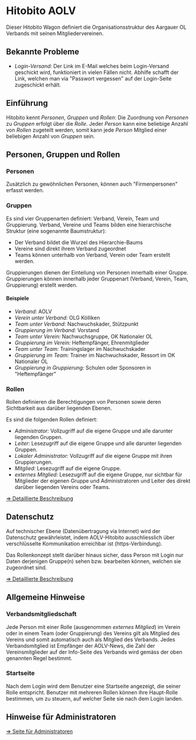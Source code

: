 # Hitobito AOLV
Dieser Hitobito Wagon definiert die Organisationsstruktur des Aargauer OL
Verbands mit seinen Mitgliedervereinen.

## Bekannte Probleme
* *Login-Versand:* Der Link im E-Mail welches beim Login-Versand geschickt wird,
funktioniert in vielen Fällen nicht. Abhilfe schafft der Link, welchen man
via "Passwort vergessen" auf der Login-Seite zugeschickt erhält.

## Einführung
Hitobito kennt _Personen_, _Gruppen_ und _Rollen_: Die Zuordnung von _Personen_
zu _Gruppen_ erfolgt über die _Rolle_. Jeder _Person_ kann eine beliebige Anzahl
von _Rollen_ zugeteilt werden, somit kann jede _Person_ Mitglied einer
beliebigen Anzahl von _Gruppen_ sein.

## Personen, Gruppen und Rollen
### Personen
Zusätzlich zu gewöhnlichen Personen, können auch "Firmenpersonen" erfasst
werden.

### Gruppen
Es sind vier Gruppenarten definiert: Verband, Verein, Team und Gruppierung. Verband, Vereine und Teams bilden eine hierarchische Struktur (eine sogenannte Baumstruktur):
* Der Verband bildet die Wurzel des Hierarchie-Baums
* Vereine sind direkt ihrem Verband zugeordnet
* Teams können unterhalb von Verband, Verein oder Team erstellt werden.

Gruppierungen dienen der Einteilung von Personen innerhalb einer Gruppe. Gruppierungen können innerhalb jeder Gruppenart (Verband, Verein, Team, Gruppierung) erstellt werden.

#### Beispiele
* *Verband:* AOLV
* *Verein unter Verband:* OLG Kölliken
* *Team unter Verband:* Nachwuchskader, Stützpunkt
* *Gruppierung im Verband:* Vorstand
* *Team unter Verein:* Nachwuchsgruppe, OK Nationaler OL
* *Gruppierung im Verein:* Heftempfänger, Ehrenmitglieder
* *Team unter Team:* Trainingslager im Nachwuchskader
* *Gruppierung im Team:* Trainer im Nachwuchskader, Ressort im OK Nationaler OL
* *Gruppierung in Gruppierung:* Schulen oder Sponsoren in "Heftempfänger"

### Rollen
Rollen definieren die Berechtigungen von Personen sowie deren Sichtbarkeit
aus darüber liegenden Ebenen.

Es sind die folgenden Rollen definiert:
* *Administrator:* Vollzugriff auf die eigene Gruppe und alle darunter liegenden Gruppen.
* *Leiter:* Lesezugriff auf die eigene Gruppe und alle darunter liegenden Gruppen.
* *Lokaler Administrator:* Vollzugriff auf die eigene Gruppe mit ihren Gruppierungen.
* *Mitglied:* Lesezugriff auf die eigene Gruppe.
* *externes Mitglied:* Lesezugriff auf die eigene Gruppe, nur sichtbar für Mitglieder
der eigenen Gruppe und Administratoren und Leiter des direkt darüber liegenden Vereins oder Teams.

[=> Detaillierte Beschreibung](doc/roles.md)
    
## Datenschutz
Auf technischer Ebene (Datenübertragung via Internet) wird der Datenschutz
gewährleistet, indem AOLV-Hitobito ausschliesslich über verschlüsselte
Kommunikation erreichbar ist (https-Verbindung).

Das Rollenkonzept stellt darüber hinaus sicher, dass Person mit Login nur Daten
derjenigen Gruppe(n) sehen bzw. bearbeiten können, welchen sie zugeordnet sind.

[=> Detaillierte Beschreibung](doc/security.md)

## Allgemeine Hinweise
### Verbandsmitgliedschaft
Jede Person mit einer Rolle (ausgenommen _externes Mitglied_) im Verein oder in
einem Team (oder Gruppierung) des Vereins gilt als Mitglied des Vereins und somit automatisch auch
als Mitglied des Verbands. Jedes Verbandsmitglied ist Empfänger der AOLV-News,
die Zahl der Vereinsmitglieder auf der Info-Seite des Verbands wird gemäss der
oben genannten Regel bestimmt.

### Startseite
Nach dem Login wird dem Benutzer eine Startseite angezeigt, die seiner Rolle
entspricht. Benutzer mit mehreren Rollen können ihre Haupt-Rolle bestimmen, um
zu steuern, auf welcher Seite sie nach dem Login landen.

## Hinweise für Administratoren
[=> Seite für Administratoren](doc/administrator.md)
